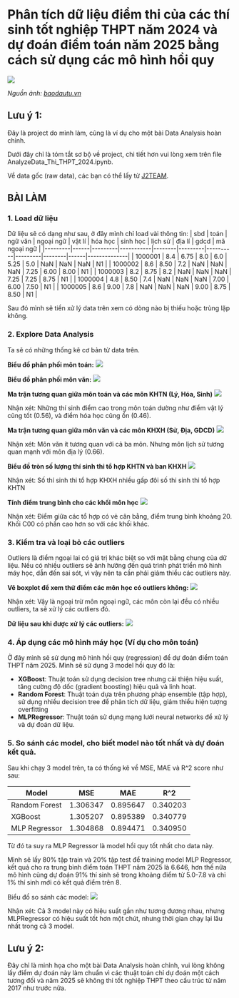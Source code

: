 # Phân tích dữ liệu điểm thi của các thí sinh tốt nghiệp THPT năm 2024 và dự đoán điểm toán năm 2025 bằng cách sử dụng các mô hình hồi quy
![](./materials/thumbnail.jpg)

*Nguồn ảnh: [baodautu.vn](https://baodautu.vn/ky-thi-tot-nghiep-thpt-2024-la-mua-thi-cuoi-cung-thuc-hien-theo-chuong-trinh-cu-d218276.html)*

## Lưu ý 1:

Đây là project do mình làm, cũng là ví dụ cho một bài Data Analysis hoàn chỉnh.

Dưới đây chỉ là tóm tắt sơ bộ về project, chi tiết hơn vui lòng xem trên file AnalyzeData_Thi_THPT_2024.ipynb.

Về data gốc (raw data), các bạn có thể lấy từ [J2TEAM](https://www.facebook.com/groups/j2team.community/permalink/2423907054608067/).

## BÀI LÀM
### 1. Load dữ liệu
Dữ liệu sẽ có dạng như sau, ở đây mình chỉ load vài thông tin:
| sbd     | toán | ngữ văn | ngoại ngữ | vật lí | hóa học | sinh học | lịch sử | địa lí | gdcd | mã ngoại ngữ |
|---------|------|---------|-----------|--------|---------|----------|---------|--------|------|--------------|
| 1000001 | 8.4  | 6.75    | 8.0       | 6.0    | 5.25    | 5.0      | NaN     | NaN    | NaN  | N1           |
| 1000002 | 8.6  | 8.50    | 7.2       | NaN    | NaN     | NaN      | 7.25    | 6.00   | 8.00 | N1           |
| 1000003 | 8.2  | 8.75    | 8.2       | NaN    | NaN     | NaN      | 7.25    | 7.25   | 8.75 | N1           |
| 1000004 | 4.8  | 8.50    | 7.4       | NaN    | NaN     | NaN      | 7.00    | 6.00   | 7.50 | N1           |
| 1000005 | 8.6  | 9.00    | 7.8       | NaN    | NaN     | NaN      | 9.00    | 8.75   | 8.50 | N1           |

Sau đó mình sẽ tiền xử lý data trên xem có dòng nào bị thiếu hoặc trùng lặp không.

### 2. Explore Data Analysis
Ta sẽ có những thống kê cơ bản từ data trên.

**Biểu đồ phân phối môn toán:**
![](./materials/math.png)

**Biểu đồ phân phối môn văn:**
![](./materials/literture.png)

**Ma trận tương quan giữa môn toán và các môn KHTN (Lý, Hóa, Sinh)**
![](./materials/corr1.png)

Nhận xét: Những thí sinh điểm cao trong môn toán dường như điểm vật lý cũng tốt (0.56), và điểm hóa học cũng ổn (0.46).

**Ma trận tương quan giữa môn văn và các môn KHXH (Sử, Địa, GDCD)**
![](./materials/corr2.png)

Nhận xét: Môn văn ít tương quan với cả ba môn. Nhưng môn lịch sử tương quan mạnh với môn địa lý (0.66).

**Biểu đồ tròn số lượng thí sinh thi tổ hợp KHTN và ban KHXH**
![](./materials/ratio.png)

Nhận xét: Số thí sinh thi tổ hợp KHXH nhiều gấp đôi số thi sinh thi tổ hợp KHTN

**Tính điểm trung bình cho các khối môn học**
![](./materials/trung_binh_khoi.png)

Nhận xét: Điểm giữa các tổ hợp có vẻ cân bằng, điểm trung bình khoảng 20. Khối C00 có phần cao hơn so với các khối khác.

### 3. Kiểm tra và loại bỏ các outliers
Outliers là điểm ngoại lai có giá trị khác biệt so với mặt bằng chung của dữ liệu. Nếu có nhiều outliers sẽ ảnh hưởng đến quá trình phát triển mô hình máy học, dẫn đến sai sót, vì vậy nên ta cần phải giảm thiểu các outliers này.

**Vẽ boxplot để xem thử điểm các môn học có outliers không:**
![](./materials/boxplot1.png)

Nhận xét: Vậy là ngoại trừ môn ngoại ngữ, các môn còn lại đều có nhiều outliers, ta sẽ xử lý các outliers đó.

**Dữ liệu sau khi được xử lý các outliers:**
![](./materials/boxplot2.png)

### 4. Áp dụng các mô hình máy học (Ví dụ cho môn toán)
Ở đây mình sẽ sử dụng mô hình hồi quy (regression) để dự đoán điểm toán THPT năm 2025. Mình sẽ sử dụng 3 model hồi quy đó là:
- **XGBoost**: Thuật toán sử dụng decision tree nhưng cải thiện hiệu suất, tăng cường độ dốc (gradient boosting) hiệu quả và linh hoạt.
- **Random Forest**: Thuật toán dựa trên phương pháp ensemble (tập hợp), sử dụng nhiều decision tree để phân tích dữ liệu, giảm thiểu hiện tượng overfitting
- **MLPRegressor**: Thuật toán sử dụng mạng lưới neural networks để xử lý và dự đoán dữ liệu.

### 5. So sánh các model, cho biết model nào tốt nhất và dự đoán kết quả.
Sau khi chạy 3 model trên, ta có thống kê về MSE, MAE và R^2 score như sau:

| Model           | MSE       | MAE       | R^2      |
|-----------------|-----------|-----------|----------|
| Random Forest   | 1.306347  | 0.895647  | 0.340203 |
| XGBoost         | 1.305207  | 0.895389  | 0.340779 |
| MLP Regressor   | 1.304868  | 0.894471  | 0.340950 |

Từ đó ta suy ra MLP Regressor là model hồi quy tốt nhất cho data này.

Mình sẽ lấy 80% tập train và 20% tập test để training model MLP Regressor, kết quả cho ra trung bình điểm toán THPT năm 2025 là 6.646, hơn thế nữa mô hình cũng dự đoán 91% thí sinh sẽ trong khoảng điểm từ 5.0-7.8 và chỉ 1% thí sinh mới có kết quả điểm trên 8.

Biểu đồ so sánh các model:
![](./materials/mod_perform.png)

Nhận xét: Cả 3 model này có hiệu suất gần như tương đương nhau, nhưng MLPRegressor có hiệu suất tốt hơn một chút, nhưng thời gian chạy lại lâu nhất trong cả 3 model.

## Lưu ý 2:
Đây chỉ là minh họa cho một bài Data Analysis hoàn chỉnh, vui lòng không lấy điểm dự đoán này làm chuẩn vì các thuật toán chỉ dự đoán một cách tương đối và năm 2025 sẽ không thi tốt nghiệp THPT theo cấu trúc từ năm 2017 như trước nữa.
